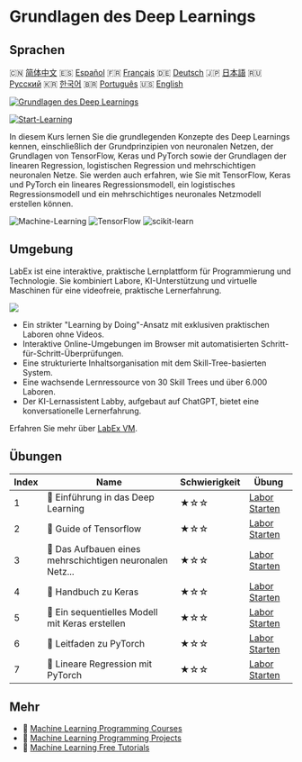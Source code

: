 # Grundlagen des Deep Learnings

## Sprachen

🇨🇳 [简体中文](README_zh.md) 🇪🇸 [Español](README_es.md) 🇫🇷 [Français](README_fr.md) 🇩🇪 [Deutsch](README_de.md) 🇯🇵 [日本語](README_ja.md) 🇷🇺 [Русский](README_ru.md) 🇰🇷 [한국어](README_ko.md) 🇧🇷 [Português](README_pt.md) 🇺🇸 [English](README.md) 

[![Grundlagen des Deep Learnings](https://cover-creator.labex.io/foundations-of-deep-learning.png?lang=de)](https://labex.io/de/courses/foundations-of-deep-learning)

[![Start-Learning](https://img.shields.io/badge/Start-Learning-whitesmoke?style=for-the-badge)](https://labex.io/de/courses/foundations-of-deep-learning)

In diesem Kurs lernen Sie die grundlegenden Konzepte des Deep Learnings kennen, einschließlich der Grundprinzipien von neuronalen Netzen, der Grundlagen von TensorFlow, Keras und PyTorch sowie der Grundlagen der linearen Regression, logistischen Regression und mehrschichtigen neuronalen Netze. Sie werden auch erfahren, wie Sie mit TensorFlow, Keras und PyTorch ein lineares Regressionsmodell, ein logistisches Regressionsmodell und ein mehrschichtiges neuronales Netzmodell erstellen können.

![Machine-Learning](https://img.shields.io/badge/Machine-Learning-whitesmoke?style=for-the-badge&logo=machine-learning)
![TensorFlow](https://img.shields.io/badge/TensorFlow-whitesmoke?style=for-the-badge&logo=tensorflow)
![scikit-learn](https://img.shields.io/badge/scikit-learn-whitesmoke?style=for-the-badge&logo=scikit-learn)


## Umgebung

LabEx ist eine interaktive, praktische Lernplattform für Programmierung und Technologie. Sie kombiniert Labore, KI-Unterstützung und virtuelle Maschinen für eine videofreie, praktische Lernerfahrung.

![](https://tutorial-screenshot.getvm.io/images/vm-1725247253.png)

- Ein strikter "Learning by Doing"-Ansatz mit exklusiven praktischen Laboren ohne Videos.
- Interaktive Online-Umgebungen im Browser mit automatisierten Schritt-für-Schritt-Überprüfungen.
- Eine strukturierte Inhaltsorganisation mit dem Skill-Tree-basierten System.
- Eine wachsende Lernressource von 30 Skill Trees und über 6.000 Laboren.
- Der KI-Lernassistent Labby, aufgebaut auf ChatGPT, bietet eine konversationelle Lernerfahrung.

Erfahren Sie mehr über [LabEx VM](https://support.labex.io/using-labex/virtual-machine).

## Übungen

|   Index | Name                                                     | Schwierigkeit   | Übung                                                                                                                            |
|---------|----------------------------------------------------------|-----------------|----------------------------------------------------------------------------------------------------------------------------------|
|       1 | 📖 Einführung in das Deep Learning                       | ★☆☆             | <a target='_blank' href='https://labex.io/de/labs/ml-introduction-to-deep-learning-20790'>Labor Starten</a>                      |
|       2 | 📖 Guide of Tensorflow                                   | ★☆☆             | <a target='_blank' href='https://labex.io/de/labs/ml-guide-of-tensorflow-20777'>Labor Starten</a>                                |
|       3 | 📖 Das Aufbauen eines mehrschichtigen neuronalen Netz... | ★☆☆             | <a target='_blank' href='https://labex.io/de/labs/ml-building-multilayer-neural-network-with-tensorflow-20750'>Labor Starten</a> |
|       4 | 📖 Handbuch zu Keras                                     | ★☆☆             | <a target='_blank' href='https://labex.io/de/labs/ml-guide-of-keras-20775'>Labor Starten</a>                                     |
|       5 | 📖 Ein sequentielles Modell mit Keras erstellen          | ★☆☆             | <a target='_blank' href='https://labex.io/de/labs/ml-build-a-sequential-model-with-keras-20751'>Labor Starten</a>                |
|       6 | 📖 Leitfaden zu PyTorch                                  | ★☆☆             | <a target='_blank' href='https://labex.io/de/labs/ml-guide-of-pytorch-20776'>Labor Starten</a>                                   |
|       7 | 📖 Lineare Regression mit PyTorch                        | ★☆☆             | <a target='_blank' href='https://labex.io/de/labs/ml-linear-regression-with-pytorch-20798'>Labor Starten</a>                     |

## Mehr

- 🔗 [Machine Learning Programming Courses](https://github.com/labex-labs/awesome-programming-courses)
- 🔗 [Machine Learning Programming Projects](https://github.com/labex-labs/awesome-programming-projects)
- 🔗 [Machine Learning Free Tutorials](https://github.com/labex-labs/ml-free-tutorials)

